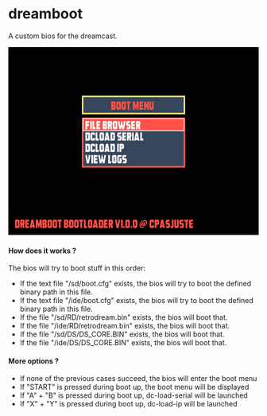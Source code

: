 # dreamboot

A custom bios for the dreamcast.

![](https://github.com/Cpasjuste/dreamboot/raw/master/res/screen1.png)

#### How does it works ?
The bios will try to boot stuff in this order:
- If the text file "/sd/boot.cfg" exists, the bios will try to boot the defined binary path in this file.
- If the text file "/ide/boot.cfg" exists, the bios will try to boot the defined binary path in this file.
- If the file "/sd/RD/retrodream.bin" exists, the bios will boot that.
- If the file "/ide/RD/retrodream.bin" exists, the bios will boot that.
- If the file "/sd/DS/DS_CORE.BIN" exists, the bios will boot that.
- If the file "/ide/DS/DS_CORE.BIN" exists, the bios will boot that.
#### More options ?
- If none of the previous cases succeed, the bios will enter the boot menu
- If "START" is pressed during boot up, the boot menu will be displayed
- If "A" + "B" is pressed during boot up, dc-load-serial will be launched
- If "X" + "Y" is pressed during boot up, dc-load-ip will be launched
